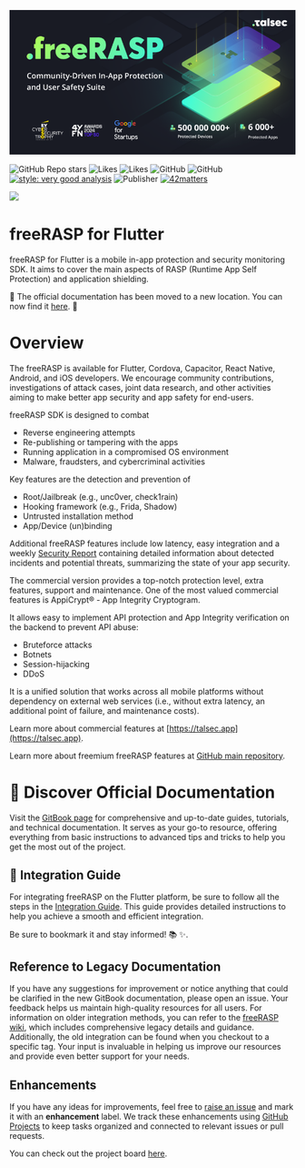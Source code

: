 ![FreeRasp](https://raw.githubusercontent.com/talsec/Free-RASP-Community/master/visuals/freeRASP.png)

![GitHub Repo stars](https://img.shields.io/github/stars/talsec/Free-RASP-Community?color=green) ![Likes](https://img.shields.io/pub/likes/freerasp?color=green!) ![Likes](https://img.shields.io/pub/points/freerasp) ![GitHub](https://img.shields.io/github/license/talsec/Free-RASP-Community) ![GitHub](https://img.shields.io/github/last-commit/talsec/Free-RASP-Community) [![style: very good analysis](https://img.shields.io/badge/style-very_good_analysis-B22C89.svg)](https://pub.dev/packages/very_good_analysis)
![Publisher](https://img.shields.io/pub/publisher/freerasp) [![42matters](https://42matters.com/badges/sdk-installations/talsec)](https://42matters.com/sdks/android/talsec)

[<img src="https://assets.42matters.com/badges/2024/04/rising-star.svg?m=04" width="100"/>](https://42matters.com/sdks/android/talsec)

# freeRASP for Flutter

freeRASP for Flutter is a mobile in-app protection and security monitoring SDK. It aims to cover the main aspects of RASP (Runtime App Self Protection) and application shielding.

:loudspeaker: The official documentation has been moved to a new location. You can now find it [here](https://docs.talsec.app/freerasp). :loudspeaker:


# Overview

The freeRASP is available for Flutter, Cordova, Capacitor, React Native, Android, and iOS developers. We encourage community contributions, investigations of attack cases, joint data research, and other activities aiming to make better app security and app safety for end-users.

freeRASP SDK is designed to combat

* Reverse engineering attempts
* Re-publishing or tampering with the apps
* Running application in a compromised OS environment
* Malware, fraudsters, and cybercriminal activities

Key features are the detection and prevention of

* Root/Jailbreak (e.g., unc0ver, check1rain)
* Hooking framework (e.g., Frida, Shadow)
* Untrusted installation method
* App/Device (un)binding

Additional freeRASP features include low latency, easy integration and a weekly [Security Report](https://docs.talsec.app/freerasp/security-report) containing detailed information about detected incidents and potential threats, summarizing the state of your app security.

The commercial version provides a top-notch protection level, extra features, support and maintenance. One of the most valued commercial features is AppiCrypt® - App Integrity Cryptogram.

It allows easy to implement API protection and App Integrity verification on the backend to prevent API abuse:

* Bruteforce attacks
* Botnets
* Session-hijacking
* DDoS

It is a unified solution that works across all mobile platforms without dependency on external web services (i.e., without extra latency, an additional point of failure, and maintenance costs).

Learn more about commercial features at [https://talsec.app](https://talsec.app).

Learn more about freemium freeRASP features at [GitHub main repository](https://github.com/talsec/Free-RASP-Community).


# :rocket: Discover Official Documentation
Visit the [GitBook page](https://docs.talsec.app/freerasp) for comprehensive and up-to-date guides, tutorials, and technical documentation. It serves as your go-to resource, offering everything from basic instructions to advanced tips and tricks to help you get the most out of the project.

## :link: Integration Guide
For integrating freeRASP on the Flutter platform, be sure to follow all the steps in the [Integration Guide](https://docs.talsec.app/freerasp/integration). This guide provides detailed instructions to help you achieve a smooth and efficient integration.

Be sure to bookmark it and stay informed! :books: :sparkles:.

## Reference to Legacy Documentation

If you have any suggestions for improvement or notice anything that could be clarified in the new GitBook documentation, please open an issue. Your feedback helps us maintain high-quality resources for all users. For information on older integration methods, you can refer to the [freeRASP wiki](https://github.com/talsec/Free-RASP-Flutter/wiki), which includes comprehensive legacy details and guidance. Additionally, the old integration can be found when you checkout to a specific tag. Your input is invaluable in helping us improve our resources and provide even better support for your needs.

## Enhancements

If you have any ideas for improvements, feel free to [raise an issue](https://github.com/talsec/Free-RASP-Flutter/issues) and mark it with an **enhancement** label. We track these enhancements using [GitHub Projects](https://docs.github.com/en/issues/planning-and-tracking-with-projects/learning-about-projects/about-projects) to keep tasks organized and connected to relevant issues or pull requests.

You can check out the project board [here](https://github.com/orgs/talsec/projects/2).
